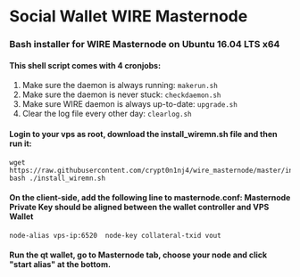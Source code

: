 # Social Wallet WIRE Masternode
### Bash installer for WIRE Masternode on Ubuntu 16.04 LTS x64

#### This shell script comes with 4 cronjobs: 
1. Make sure the daemon is always running: `makerun.sh`
2. Make sure the daemon is never stuck: `checkdaemon.sh`
3. Make sure WIRE daemon is always up-to-date: `upgrade.sh`
4. Clear the log file every other day: `clearlog.sh`

#### Login to your vps as root, download the install_wiremn.sh file and then run it:
```
wget https://raw.githubusercontent.com/crypt0n1nj4/wire_masternode/master/install_wiremn.sh
bash ./install_wiremn.sh
```

#### On the client-side, add the following line to masternode.conf: Masternode Private Key should be aligned between the wallet controller and VPS Wallet
```
node-alias vps-ip:6520	node-key collateral-txid vout
```

#### Run the qt wallet, go to Masternode tab, choose your node and click "start alias" at the bottom.

